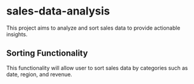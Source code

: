 # sales-data-analysis
This project aims to analyze and sort sales data to provide actionable insights. 
## Sorting Functionality
This functionality will allow user to sort sales data by categories such as date, region, and revenue. 
